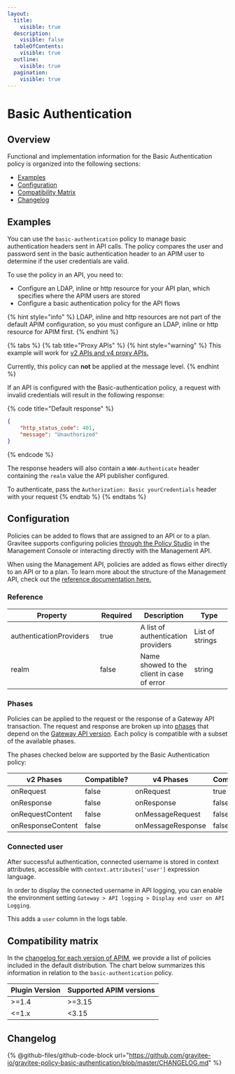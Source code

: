 ```yaml
---
layout:
  title:
    visible: true
  description:
    visible: false
  tableOfContents:
    visible: true
  outline:
    visible: true
  pagination:
    visible: true
---
```


# Basic Authentication

## Overview

Functional and implementation information for the Basic Authentication policy is organized into the following sections:

* [Examples](basic-authentication.md#examples)
* [Configuration](basic-authentication.md#configuration)
* [Compatibility Matrix](basic-authentication.md#compatibility-matrix)
* [Changelog](basic-authentication.md#changelog)

## Examples

You can use the `basic-authentication` policy to manage basic authentication headers sent in API calls. The policy compares the user and password sent in the basic authentication header to an APIM user to determine if the user credentials are valid.

To use the policy in an API, you need to:

* Configure an LDAP, inline or http resource for your API plan, which specifies where the APIM users are stored
* Configure a basic authentication policy for the API flows

{% hint style="info" %}
LDAP, inline and http resources are not part of the default APIM configuration, so you must configure an LDAP, inline or http resource for APIM first.
{% endhint %}

{% tabs %}
{% tab title="Proxy APIs" %}
{% hint style="warning" %}
This example will work for [v2 APIs and v4 proxy APIs.](../../overview/gravitee-api-definitions-and-execution-engines.md)

Currently, this policy can **not** be applied at the message level.
{% endhint %}

If an API is configured with the Basic-authentication policy, a request with invalid credentials will result in the following response:

{% code title="Default response" %}
```json
{
    "http_status_code": 401,
    "message": "Unauthorized"
}
```
{% endcode %}

The response headers will also contain a `WWW-Authenticate` header containing the `realm` value the API publisher configured.

To authenticate, pass the `Authorization: Basic yourCredentials` header with your request
{% endtab %}
{% endtabs %}

## Configuration

Policies can be added to flows that are assigned to an API or to a plan. Gravitee supports configuring policies [through the Policy Studio](../../guides/policy-design/) in the Management Console or interacting directly with the Management API.

When using the Management API, policies are added as flows either directly to an API or to a plan. To learn more about the structure of the Management API, check out the [reference documentation here.](../management-api-reference/)

### Reference

<table data-full-width="false"><thead><tr><th width="231">Property</th><th width="107" data-type="checkbox">Required</th><th>Description</th><th width="152">Type</th></tr></thead><tbody><tr><td>authenticationProviders</td><td>true</td><td>A list of authentication providers</td><td>List of strings</td></tr><tr><td>realm</td><td>false</td><td>Name showed to the client in case of error</td><td>string</td></tr></tbody></table>

### Phases

Policies can be applied to the request or the response of a Gateway API transaction. The request and response are broken up into [phases](broken-reference) that depend on the [Gateway API version](../../overview/gravitee-api-definitions-and-execution-engines.md). Each policy is compatible with a subset of the available phases.

The phases checked below are supported by the Basic Authentication policy:

<table data-full-width="false"><thead><tr><th width="202">v2 Phases</th><th width="139" data-type="checkbox">Compatible?</th><th width="188.41136671177264">v4 Phases</th><th data-type="checkbox">Compatible?</th></tr></thead><tbody><tr><td>onRequest</td><td>false</td><td>onRequest</td><td>true</td></tr><tr><td>onResponse</td><td>false</td><td>onResponse</td><td>false</td></tr><tr><td>onRequestContent</td><td>false</td><td>onMessageRequest</td><td>false</td></tr><tr><td>onResponseContent</td><td>false</td><td>onMessageResponse</td><td>false</td></tr></tbody></table>

### Connected user

After successful authentication, connected username is stored in context attributes, accessible with `context.attributes['user']` expression language.

In order to display the connected username in API logging, you can enable the environment setting `Gateway > API logging > Display end user on API Logging`.

This adds a `user` column in the logs table.

## Compatibility matrix

In the [changelog for each version of APIM](../../releases-and-changelog/changelog/), we provide a list of policies included in the default distribution. The chart below summarizes this information in relation to the `basic-authentication` policy.

<table data-full-width="false"><thead><tr><th>Plugin Version</th><th>Supported APIM versions</th></tr></thead><tbody><tr><td>>=1.4</td><td>>=3.15</td></tr><tr><td>&#x3C;=1.x</td><td>&#x3C;3.15</td></tr></tbody></table>

## Changelog

{% @github-files/github-code-block url="https://github.com/gravitee-io/gravitee-policy-basic-authentication/blob/master/CHANGELOG.md" %}
